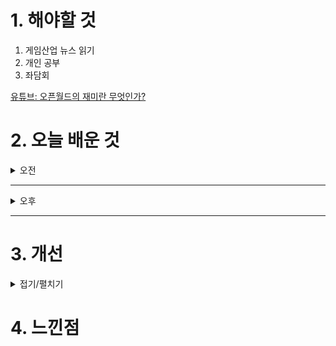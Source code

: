 
# 1. 해야할 것

1. 게임산업 뉴스 읽기 
2. 개인 공부  
3. 좌담회

[유튜브: 오픈월드의 재미란 무엇인가?](https://www.youtube.com/watch?v=goU6YfKWEIc)

# 2. 오늘 배운 것

<details>
<summary>오전</summary>

## 오늘의 뉴스
### 요약
■ AGF 2024, 10월 25일 스테이지 타임테이블 공개
국내 최대 규모 애니메이션 X 게임 축제 'AGF 2024’가 오는 10월 25일(금), 공식 SNS와 홈페이지를 통해 RED & BLUE 스테이지 타임테이블을 공개합니다. 메인 스폰서 '명조:워더링 더 웨이브'가 운영하는 RED 스테이지에는 인기 버추얼 유튜버 그룹 ‘스텔라이브’의 멤버 아라하시 타비, 아카네 리제, 아오쿠모 린이 직접 ‘명조’의 신규 소식과 함께 다양한 정보들을 공개할 예정으로 더욱 화제를 모으고 있습니다. 여기에 인기 애니메이션의 스테이지에 유명 성우진 출연이 예고되어, 서브컬처 팬들의 폭발적인 관심이 예상됩니다.

■ 플레이위드, '드래곤 플라이트2' 티저 사이트 공개
㈜플레이위드코리아(대표 김학준)는 ㈜플레이위드게임즈가 개발 중인 신작 모바일 게임 [드래곤 플라이트2]의 티저 사이트를 공개했습니다. 플레이위드코리아가 퍼블리싱 서비스 예정인 [드래곤 플라이트2]는 전작 [드래곤 플라이트 / 개발, 퍼블리싱 : ㈜라인게임즈]의 지식재산권(IP)을 계승한 정식 후속작입니다. 

■ 하이브IM 지스타 2024 조감도 공개, '아키텍트' 시연한다 
하이브IM(대표 정우용)은 24일, 신작 '아키텍트: 랜드 오브 엑자일(이하 아키텍트)'을 주제로 한 지스타 2024 부스 조감도를 공개했습니다. 하이브IM은 100 부스 규모로 지스타 2024 B2C관 제2전시장에 참가합니다.

■ '몬헌 와일즈', 11월 1일 오픈 베타 테스트 실시
전 세계 헌터들이 기다려온 '몬스터헌터 와일즈'의 오픈 베타 테스트 소식이 마침내 공개됐습니다.  '몬스터헌터 와일즈'의 오픈 베타 테스트는 PS5, XSX|S, PC(스팀)을 통해 진행되며, 모든 플랫폼 통틀어 11월 1일(금) 12:00부터 11월 4일(월) 11:59(한국 시간)까지 진행될 예정입니다. 크로스 플레이를 지원하는 만큼, 플랫폼에 상관없이 함께 즐길 수 있습니다.

■ 시리즈 최초 턴제 전략, '메탈슬러그 택틱스' 11월 5일 출시
에이치투 인터렉티브(이하 H2 INTERACTIVE, 대표 허준하)는 레이커 스튜디오(LEIKIR STUDIO)가 개발한 턴제 전략 게임 '메탈 슬러그 택틱스(Metal Slug Tactics)' 한국어판(다운로드 버전)을 오는 11월 5일 PC, PS4, PS5, 그리고 닌텐도 스위치로 정식 출시할 예정이라고 밝혔습니다. '메탈 슬러그 택틱스'는 수많은 플레이어들의 사랑을 받아온 인기 타이틀 '메탈 슬러그' 시리즈의 독특한 매력과 추억을 불러일으키는 재미를 전략 게임 스타일로 만들어 낸 새로운 작품입니다.

■ '클로저스', 12월 12일부로 나딕게임즈로 서비스 이관 
나딕게임즈가 개발, 넥슨이 서비스하던 MORPG '클로저스'가 출시 10년 만에 넥슨의 품을 떠나게 됐습니다. 이에 따라 '클로저스'의 라이브 서비스는 12월 12일부로 넥슨을 떠나 개발사인 나딕게임즈로 이관, 직접 서비스하게 됩니다.

■ 엔씨소프트 난투형 게임, '배틀크러쉬' 서비스 종료 
엔씨소프트의 난투 액션 게임 '배틀크러쉬'가 23일 구체적인 서비스 종료 일정을 공지했습니다. 서비스가 종료됨에 따라, 엔씨소프트는 2024년 6월 27일 오후 4시부터 10월 23일 오후 4시 사이에 구매한 모든 유료 상품에 대한 환불을 지원할 방침입니다.

■ 에픽게임즈, 새 통합 콘텐츠 마켓플레이스 '팹(Fab)' 런칭
언리얼 엔진과 에픽 에코시스템의 마켓플레이스가 통합된 새로운 콘텐츠 마켓플레이스 '팹'이 정식 출시됐습니다. 팹에서 제공하는 기능들을 살펴보면, 먼저 ▲ KitBash3D, Dekogon Studios, Leartes Studios와 같은 스튜디오와 크리에이터가 제공하는 최고의 퀄리티 3D 에셋, VFX,  환경 등의 콘텐츠가 포함된 방대한 콘텐츠 라이브러리를 탐색할 수 있으며, ▲ '채널'을 사용하여 언리얼 엔진, UEFN, 그리고 Unity와 호환되는 콘텐츠를 찾을 수 있습니다.

■ KOG 신작 '리턴 얼라이브' 스팀 출시 
코그(KOG)가 신작 탑 다운 전략 슈터 '리턴 얼라이브'를 10월 23일 오전 11시(한국시각) 스팀을 통해 전세계에 출시 했다고 발표했습니다. 대규모 핵전쟁 이후 생존자들은 무법 지대를 만들었고, 이 무법지대에는 변이된 생명체와 자의식을 가진 전투 로봇 병기들의 위험이 도사리고 있습니다.

■ 국산 인디게임 시상식, '인디플 어워즈' 인기투표 시작
사단법인 한국인디게임협회는 대한민국 유일의 인디게임 시상식인 '인디플어워즈 2024'에서 후보작 총 16팀을 선정했으며, 게임을 좋아하는 유저 대상으로 온라인 인기투표를 진행한다고 밝혔습니다. 온라인 투표는 협회 공식 네이버카페 ‘인디플’에 작성된 후보작 게임들의 홍보글을 보고 게시글 ‘좋아요’ 버튼을 클릭하는 형태로 간편하게 참여가 가능하고 12월 12일(목)까지 투표를 할 수 있습니다.

■ MSI, AI PC의 미래를 열다: 안산 상록고에서 AI 특강 진행
(주)엠에스아이코리아(https://kr.msi.com, 대표 공번서)는 지난 10월 22일, 안산 상록고등학교 학생들을 대상으로 AI(인공지능) 교육 특강을 진행했다고 밝혔습니다. MSI코리아 담당자는 "이번 특강을 통해 학생들은 최신 AI 기술의 실제 사례를 접하고, MSI의 혁신적인 기술이 어 떻게 사람들의 생활을 변화시키고 있는지를 이해하게 되었다"며 "앞으로도 지역 사회와 함께 학생들이 필요한 기술 역량을 키울 수 있도록 지원할 것"이라고 전했습니다.

■ 웹젠, 지스타 2024서 '드래곤소드' 등 신작 2종 공개
웹젠(대표 김태영)이 '지스타2024'에 신작 2종을 출품합니다. 함께 출품하는 '테르비스'는 웹젠이 자체 개발 중인 서브컬처 수집형RPG 게임입니다. ‘드래곤소드’는 웹젠이 국내 게임 개발사 ‘하운드13’에 300억 원의 지분 투자와 함께 퍼블리싱 계약을 체결한 오픈월드 액션RPG 게임입니다.  자세한 출품작 정보와 부스 이벤트 내용은 ‘지스타2024’ 웹젠 출품작 특별 홈페이지를 개설해 추후 안내할 예정입니다.

■ CFK, 할로윈 맞이 스팀 게임 할인 프로모션 진행
글로벌 게임 퍼블리셔 CFK(대표 구창식)은 24일, 핼러윈 데이를 맞이해 자사의 게임 라인업이 할인 프로모션을 진행한다고 밝혔습니다. '식스타 게이트: 스타트레일'을 비롯해 '식혼도: 백화요란', '닌자일섬', '스마일모' 등 CFK의 인기 라인업이 대거 할인에 돌입, 게임을 구매하기에 좋은 기회가 될 것으로 보입니다.

■ EA SPORTS FC PRO 페스티벌, 12월 21일 광명서 개최
(NASDAQ: EA)는 2024년 12월 21일-22일 양일간 경기도 광명에서 아시아 유일의 축구 e스포츠 축제 FC Pro Festival 2024 (이하'FC PRO 페스티벌)을 개최한다고 발표했습니다. 이전 'FC PRO 페스티벌 대회에서 활약한 'FC 온라인 프로 선수 뿐만 아니라, 인플루언서 그리고 'FC 온라인, 'FC 모바일 의 일반 유저 선수들도 'FC PRO 페스티벌에 참여하여 화려한 게임플레이 기술을 선보일 예정입니다.
</details>

****

<details>
<summary>오후</summary>

## 좌담회
1. 어떤 수업 들었는가?
2. 어떻게 접하고 지원동기가 무엇인가?
3. 온라인/오프라인 둘 중 무엇으로 들었는가?
4. 수업은 계획한 상태로 진행되었는가? 변경이 되었는가?
5. 

****

## 100문 100답
가장 인상 깊었던 게임 시스템에 대해서 논리적으로 서술하세요.

가장 우수한 능력이 뭔가요?

가장 재미있게 한 게임과 그 이유가 뭔가요?

가장 최근에 한 팀 협업이 뭔가요?

가장 최악의 게임 시스템은 뭔가요?

가장 최악의 게임 컨텐츠는 뭔가요?

같은 장르에서 두 개의 게임을 선정하고 비교해보세요.

게임 거래를 어떤 시스템에서는 인플레이션이 심화될 것 같아서 뺐습니다. 왜 그럴 것 같은지 이야기를 해주세요.

게임 기획 전공이 아니라면, 게임 기획을 왜 하려고 하세요?

게임을 많이 하세요?

게임 기획자로서의 포부/목표/필요한 것/자신이 노력하고 있는 바를 말해주세요.

게임 기획자로서 가지고 있는 기술을 말해주세요.

게임 좋아하세요?

게임 중 가장 잘 만들었다고 생각하는 시스템은 뭔가요?

게임 중 가장 잘 만들었다고 생각하는 컨텐츠는 뭔가요?

게임 기획자를 왜 하려고 하세요?

게임 기획자에 대해서 설명해보세요.

게임기획자의 직군을 분류해보세요.

게임 회사에 입사하기 위해서 어떤 노력을 했나요?

경험치 100을 주는 몬스터를 네 명이 잡았을 경우에 경험치 분배를 어떻게 해야 할까요?

국산 MMORPG의 단점에 대해서 설명해주세요.

국산 MMORPG의 장점에 대해서 설명해주세요.

그래픽 퀄을 어떤 것을 다룰 수 있으신가요? 그 깊이는 어떠신가요?

기획자가 된다면 앞으로의 계획, 하고 싶은 것은 어떤 것이 있으세요? 3년 후? 5년 후?

기획자로서 갖춰야 할 덕목 혹은 소양은 무엇인가요?

기획자와 서비스의 관계에 대해서 말해주세요.

기획자와 커뮤니티의 관계에 대해서 말해주세요.

기획자에게 가장 중요한 역량은 무엇일까요?

게임의 비즈니스 모델에 대해서 설명해주세요.

동영상 제작 능력이 있으신가요?

DPS에 대해서 설명해주세요.

레벨 디자이너에서 중요시되는 것은 무엇인가요?

흥행하는 게임들의 통합 이유는 무엇인가요?

마지막으로 하고 싶은 말이 있으신가요?

맥, 마이크로소프트 UI 가이드라인을 겸로 공부해봤나요?

면접장의 예상 질문을 어떻게 생각했으며 어떻게 답하려고 노력했나요?

북미게임을 무엇을 해봤어요?

삶에 가장 큰 영향을 끼친 책 3권을 말해주세요.

상점이 대부분의 게임에 왜 기본 요소인가요?

성공한 게임도 인플레이션이 심화되는데 왜 그런 것 같은지 이야기해주세요.

스크립트를 언어는 어떤 것을 다룰 수 있으신가요?

시스템 디자이너가 어떤 일을 하나요?

시스템과 컨텐츠는 같은 영역인가요. 둘 중 어느 영역에서 세부적으로 어느 부분에서 자신의 역량을 발휘하고 싶은가요?

신입기획자가 하는 일이 뭔가요?

앞으로 나올 게임 중 가장 기대되는 게임과 그 이유는 무엇인가요?

앞으로 어떤 업무를 맡아서 진행하게 될 것 같아요?

앞으로의 게임 산업의 전망은 어떤가요?

야근할 수 있나요?

어떤 게임을 얼마나 해보셨나요? 어떤 장르의 게임을 주로 해보셨나요? PC와 모바일을 각각 분류해서 말해주세요.

어떤 장르의 게임을 좋아하세요?

언리얼 엔진을 할 줄 아세요?

엑셀 잘 하세요?

오버파워캐릭터에 대해서 어떻게 생각하세요?

모바일 게임이 트렌드가 되었는데 왜 온라인 게임에 입사하고 싶으세요?

우리 게임을 본인이 기획을 한다면 어떤 부분을 어떻게 수정하고 싶으세요?

유니티를 할 줄 아세요?

이력서를 보니 공백기간이 있는데, 그동안 뭐하셨어요?

입사하면 무엇을 얻어가고 싶으시고, 우리 회사는 얻을 수 있나요?

자기 연봉을 제시해보세요. 또한 그 이유는 무엇인가요?

자기 포트폴리오에 대해서 설명을 해보세요.

자신의 장점과 단점을 말해주세요.

잘 된 게임 데이터를 뜯어서 분석을 해본 적이 있나요? 있다면 거기서 무엇을 얻으셨나요?

재미있는 게임, 인기가 있는 게임 그리고 상업적으로 성공한 게임을 말해주세요. 다르다면 그 이유를 말해주세요.

저희 회사 게임을 해보셨나요?

졸업 후 경력이 없네요. 무엇을 하셨어요?

좋아하는 서브컬처 있으세요?

지금 본사의 게임을 하지 않는다면 왜 하지 않는지, 이유가 뭔가요?

최근에 게임 기획자가 되기 위해 어떤 교육을 받으셨나요?

최근에 했던 게임이 뭔가요?

컨텐츠 디자이너가 어떤 일을 해요?

큐와 스택에 대해 말해보세요.

툴을 배우는데, 얼마나 걸리는지, 스케치업의 경우 본인이 숙련할 수 있었던 구체적인 기간?

특이한 혹은 재미있게 한 게임의 시스템을 논리적으로 분석하고 이와 비슷한 시스템을 가진 게임의 시스템을 비교분석해주세요.

특정 장르에서 전투 기획 시스템을 어떻게 설정할 것인가요?

포트폴리오 기획서를 직접 만들었나요?

포트폴리오 로드맵을 직접 작성하였나요?

포트폴리오 안의 기획의도와 같이 실질적인 기획 능력과 게임 분석 능력에 관해 질문할게요

포트폴리오 제작 기간은 어떻게 되나요?

포트폴리오를 혼자 만드셨나요?

포트폴리오에 대해 설명해주세요

한국, 일본, 북미의 UI 차이점은 무엇이라고 생각하세요?

협업 과정을 해봤다면 과정 중에 동료끼리 트러블이 있었는지 어떻게 해결했는지 궁금하네요.

회사에 대해 더 질문하고 싶으신 것 있으세요?

우리 회사에 지원한 동기가 뭔가요?

휴일의 하루 일과를 말해주세요

캐릭터의 이름을 어떻게 설정할 것인지 설명해주세요

1:1 개인거래에 대한 자신의 생각을 이야기 해주세요

1분 자기소개를 해주세요

C,C++언어는 어디까지 이해하고 있나요?

ELO 시스템에 대해서 설명해보세요

FSM에 대해서 설명해보세요

JPEG와 PNG 차이점을 설명해주세요

MMORPG와 MORPG의 차이점을 설명해주세요

MMORPG의 Attraction 방법과 Motivation 제공에 대해서 설명해주세요

MMORPG의 interaction에 대해서 설명해주세요

MMORPG의 커뮤니티에 대해서 설명해주세요

MMORPG의 플레이 타임과 라이프 타임에 대해서 설명해주세요

MS 오피스 사용능력은 어떻게 되나요?

내 문서는 어떻게 만들었나요?

VBA 잘하세요?



</details>

****


# 3. 개선


<details>
<summary>접기/펼치기</summary>


</details>



# 4. 느낀점



